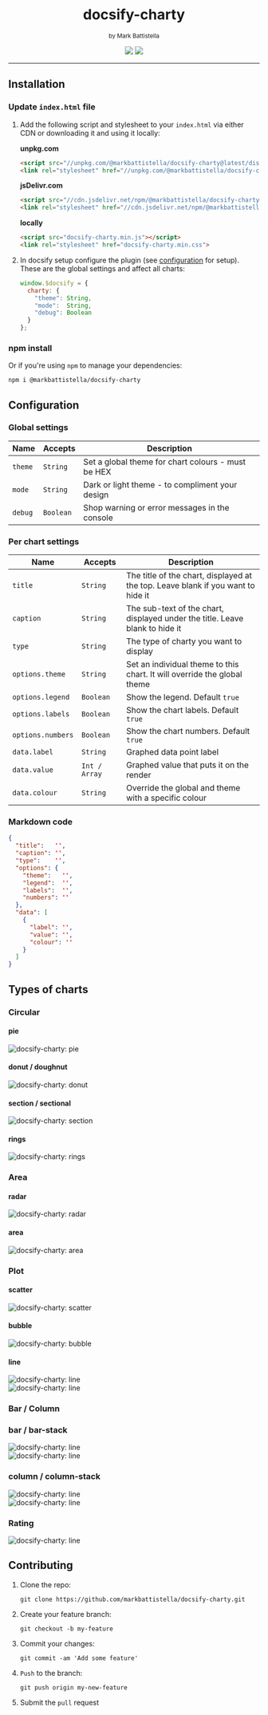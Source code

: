<div align="center">

# docsify-charty

<small style="margin-bottom:2em;">by Mark Battistella</small>

[![](https://img.shields.io/badge/%20-@markbattistella-blue?logo=paypal&style=for-the-badge)](https://www.paypal.me/markbattistella/6AUD)
[![](https://img.shields.io/badge/%20-buymeacoffee-black?logo=buy-me-a-coffee&style=for-the-badge)](https://www.buymeacoffee.com/markbattistella)
</div>

---

## Installation

### Update `index.html` file

1. Add the following script and stylesheet to your `index.html` via either CDN or downloading it and using it locally:

    **unpkg.com**
    ```html
    <script src="//unpkg.com/@markbattistella/docsify-charty@latest/dist/docsify-charty.min.js"></script>
    <link rel="stylesheet" href="//unpkg.com/@markbattistella/docsify-charty@latest/dist/docsify-charty.min.css">
    ```

    **jsDelivr.com**
    ```html
    <script src="//cdn.jsdelivr.net/npm/@markbattistella/docsify-charty@latest"></script>
    <link rel="stylesheet" href="//cdn.jsdelivr.net/npm/@markbattistella/docsify-charty@latest/dist/docsify-charty.min.css">
    ```

    **locally**
    ```html
    <script src="docsify-charty.min.js"></script>
    <link rel="stylesheet" href="docsify-charty.min.css">
    ```

1. In docsify setup configure the plugin (see [configuration](#configuration) for setup). These are the global settings and affect all charts:

    ```js
    window.$docsify = {
      charty: {
        "theme": String,
        "mode":  String,
	    "debug": Boolean
      }
    };
    ```

### npm install

Or if you're using `npm` to manage your dependencies:

```sh
npm i @markbattistella/docsify-charty
```

## Configuration

### Global settings

| Name    | Accepts   | Description                                        |
|---------|-----------|----------------------------------------------------|
| `theme` | `String`  | Set a global theme for chart colours - must be HEX |
| `mode`  | `String`  | Dark or light theme - to compliment your design    |
| `debug` | `Boolean` | Shop warning or error messages in the console      |

### Per chart settings

| Name              | Accepts       | Description                              |
|-------------------|---------------|------------------------------------------|
| `title`           | `String`      | The title of the chart, displayed at the top. Leave blank if you want to hide it |
| `caption`         | `String`      | The sub-text of the chart, displayed under the title. Leave blank to hide it |
| `type`            | `String`      | The type of charty you want to display   |
| `options.theme`   | `String`      | Set an individual theme to this chart. It will override the global theme |
| `options.legend`  | `Boolean`     | Show the legend. Default `true`          |
| `options.labels`  | `Boolean`     | Show the chart labels. Default `true`    |
| `options.numbers` | `Boolean`     | Show the chart numbers. Default `true`   |
| `data.label`      | `String`      | Graphed data point label                 |
| `data.value`      | `Int / Array` | Graphed value that puts it on the render |
| `data.colour`     | `String`      | Override the global and theme with a specific colour |

### Markdown code

```json
{
  "title":   '',
  "caption": '',
  "type":    '',
  "options": {
    "theme":   '',
    "legend":  '',
    "labels":  '',
    "numbers": ''
  },
  "data": [
    {
      "label": '',
      "value": '',
      "colour": ''
    }
  ]
}
```

## Types of charts

### Circular

#### pie

![docsify-charty: pie](docs/demo/pie.jpg)

#### donut / doughnut

![docsify-charty: donut](docs/demo/donut.jpg)

#### section / sectional

![docsify-charty: section](docs/demo/section.jpg)

#### rings

![docsify-charty: rings](docs/demo/rings.jpg)

### Area

#### radar

![docsify-charty: radar](docs/demo/radar.jpg)

#### area

![docsify-charty: area](docs/demo/area.jpg)

### Plot

#### scatter

![docsify-charty: scatter](docs/demo/scatter.jpg)

#### bubble

![docsify-charty: bubble](docs/demo/bubble.jpg)

#### line

![docsify-charty: line](docs/demo/line.jpg)<br>
![docsify-charty: line](docs/demo/line-stack.jpg)

### Bar / Column

### bar / bar-stack

![docsify-charty: line](docs/demo/bar.jpg)<br>
![docsify-charty: line](docs/demo/bar-stack.jpg)

### column / column-stack

![docsify-charty: line](docs/demo/column.jpg)<br>
![docsify-charty: line](docs/demo/column-stack.jpg)

### Rating

![docsify-charty: line](docs/demo/rating.jpg)

## Contributing

1. Clone the repo:

    `git clone https://github.com/markbattistella/docsify-charty.git`

1. Create your feature branch:

    `git checkout -b my-feature`

1. Commit your changes:

    `git commit -am 'Add some feature'`

1. `Push` to the branch:

    `git push origin my-new-feature`

1. Submit the `pull` request
